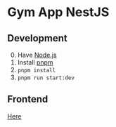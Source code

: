 # Gym App NestJS

## Development

0. Have [Node.js](https://nodejs.org/en/)
1. Install [pnpm](https://pnpm.io/)
2. `pnpm install`
3. `pnpm run start:dev`

## Frontend

[Here](https://github.com/alessandroamella/gym_app_flutter/)
